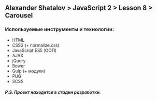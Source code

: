 ## Alexander Shatalov > JavaScript 2 > Lesson 8 > Carousel

### Используемые инструменты и технологии:
- HTML
- CSS3 (+ normalize.css)
- JavaScript ES5 (ООП)
- AJAX
- jQuery
- Bower
- Gulp (+ модули)
- PUG
- SCSS


##### P.S. Проект находится в стадии разработки.